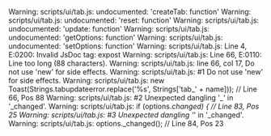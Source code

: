 Warning: scripts/ui/tab.js: undocumented: 'createTab: function'
Warning: scripts/ui/tab.js: undocumented: 'reset: function'
Warning: scripts/ui/tab.js: undocumented: 'update: function'
Warning: scripts/ui/tab.js: undocumented: 'getOptions: function'
Warning: scripts/ui/tab.js: undocumented: 'setOptions: function'
Warning: scripts/ui/tab.js: Line 4, E:0200: Invalid JsDoc tag: expost
Warning: scripts/ui/tab.js: Line 66, E:0110: Line too long (88 characters).
Warning: scripts/ui/tab.js: line 66, col 17, Do not use 'new' for side effects.
Warning: scripts/ui/tab.js:  #1 Do not use 'new' for side effects.
Warning: scripts/ui/tab.js:     new Toast(Strings.tabupdateerror.replace('%s', Strings['tab_' + name])); // Line 66, Pos 88
Warning: scripts/ui/tab.js:  #2 Unexpected dangling '_' in '_changed'.
Warning: scripts/ui/tab.js:     if (options._changed) { // Line 83, Pos 25
Warning: scripts/ui/tab.js:  #3 Unexpected dangling '_' in '_changed'.
Warning: scripts/ui/tab.js:     options._changed(); // Line 84, Pos 23
